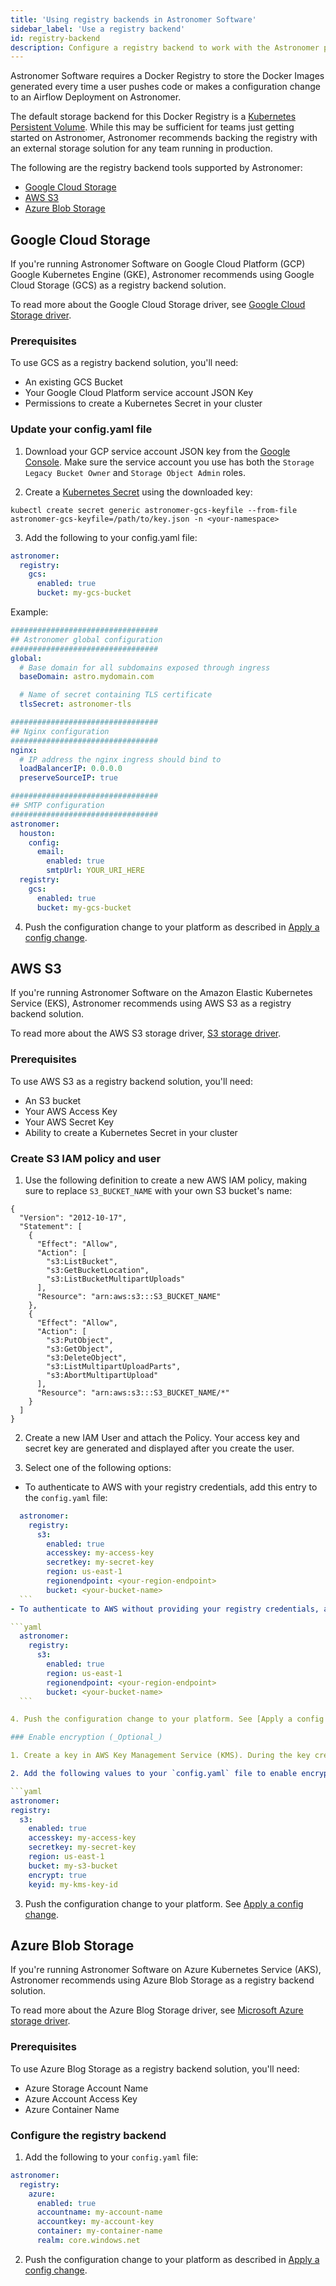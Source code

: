 ```yaml
---
title: 'Using registry backends in Astronomer Software'
sidebar_label: 'Use a registry backend'
id: registry-backend
description: Configure a registry backend to work with the Astronomer platform.
---
```


Astronomer Software requires a Docker Registry to store the Docker Images generated every time a user pushes code or makes a configuration change to an Airflow Deployment on Astronomer.

The default storage backend for this Docker Registry is a [Kubernetes Persistent Volume](https://kubernetes.io/docs/concepts/storage/persistent-volumes/). While this may be sufficient for teams just getting started on Astronomer, Astronomer recommends backing the registry with an external storage solution for any team running in production.

The following are the registry backend tools supported by Astronomer:

- [Google Cloud Storage](https://cloud.google.com/storage/)
- [AWS S3](https://aws.amazon.com/s3/)
- [Azure Blob Storage](https://azure.microsoft.com/en-us/services/storage/blobs/)

## Google Cloud Storage

If you're running Astronomer Software on Google Cloud Platform (GCP) Google Kubernetes Engine (GKE), Astronomer recommends using Google Cloud Storage (GCS) as a registry backend solution.

To read more about the Google Cloud Storage driver, see [Google Cloud Storage driver](https://github.com/docker/docker.github.io/blob/master/registry/storage-drivers/gcs.md).

### Prerequisites

To use GCS as a registry backend solution, you'll need:

- An existing GCS Bucket
- Your Google Cloud Platform service account JSON Key
- Permissions to create a Kubernetes Secret in your cluster

### Update your config.yaml file

1. Download your GCP service account JSON key from the [Google Console](https://console.cloud.google.com/apis/credentials/serviceaccountkey). Make sure the service account you use has both the `Storage Legacy Bucket Owner` and `Storage Object Admin` roles.

2. Create a [Kubernetes Secret](https://kubernetes.io/docs/concepts/configuration/secret/) using the downloaded key:

```
kubectl create secret generic astronomer-gcs-keyfile --from-file astronomer-gcs-keyfile=/path/to/key.json -n <your-namespace>
```

3. Add the following to your config.yaml file:

```yaml
astronomer:
  registry:
    gcs:
      enabled: true
      bucket: my-gcs-bucket
```

Example:

```yaml
#################################
## Astronomer global configuration
#################################
global:
  # Base domain for all subdomains exposed through ingress
  baseDomain: astro.mydomain.com

  # Name of secret containing TLS certificate
  tlsSecret: astronomer-tls

#################################
## Nginx configuration
#################################
nginx:
  # IP address the nginx ingress should bind to
  loadBalancerIP: 0.0.0.0
  preserveSourceIP: true

#################################
## SMTP configuration
#################################  
astronomer:
  houston:
    config:
      email:
        enabled: true
        smtpUrl: YOUR_URI_HERE
  registry:
    gcs:
      enabled: true
      bucket: my-gcs-bucket
```

4. Push the configuration change to your platform as described in [Apply a config change](apply-platform-config.md).

## AWS S3

If you're running Astronomer Software on the Amazon Elastic Kubernetes Service (EKS), Astronomer recommends using AWS S3 as a registry backend solution.

To read more about the AWS S3 storage driver, [S3 storage driver](https://github.com/docker/docker.github.io/blob/master/registry/storage-drivers/s3.md).

### Prerequisites

To use AWS S3 as a registry backend solution, you'll need:

- An S3 bucket
- Your AWS Access Key
- Your AWS Secret Key
- Ability to create a Kubernetes Secret in your cluster

### Create S3 IAM policy and user

1. Use the following definition to create a new AWS IAM policy, making sure to replace `S3_BUCKET_NAME` with your own S3 bucket's name:

```
{
  "Version": "2012-10-17",
  "Statement": [
    {
      "Effect": "Allow",
      "Action": [
        "s3:ListBucket",
        "s3:GetBucketLocation",
        "s3:ListBucketMultipartUploads"
      ],
      "Resource": "arn:aws:s3:::S3_BUCKET_NAME"
    },
    {
      "Effect": "Allow",
      "Action": [
        "s3:PutObject",
        "s3:GetObject",
        "s3:DeleteObject",
        "s3:ListMultipartUploadParts",
        "s3:AbortMultipartUpload"
      ],
      "Resource": "arn:aws:s3:::S3_BUCKET_NAME/*"
    }
  ]
}
```

2. Create a new IAM User and attach the Policy. Your access key and secret key are generated and displayed after you create the user.

3. Select one of the following options:

  - To authenticate to AWS with your registry credentials, add this entry to the `config.yaml` file:

  ```yaml
    astronomer:
      registry:
        s3:
          enabled: true
          accesskey: my-access-key
          secretkey: my-secret-key
          region: us-east-1
          regionendpoint: <your-region-endpoint>
          bucket: <your-bucket-name>
    ```
  - To authenticate to AWS without providing your registry credentials, add this entry to the `config.yaml` file:

  ```yaml
    astronomer:
      registry:
        s3:
          enabled: true
          region: us-east-1
          regionendpoint: <your-region-endpoint>
          bucket: <your-bucket-name>
    ```

4. Push the configuration change to your platform. See [Apply a config change](apply-platform-config.md).

### Enable encryption (_Optional_)

1. Create a key in AWS Key Management Service (KMS). During the key creation process you'll be asked to add "key users". Add the user created above as a "key user".

2. Add the following values to your `config.yaml` file to enable encryption:

```yaml
astronomer:
  registry:
    s3:
      enabled: true
      accesskey: my-access-key
      secretkey: my-secret-key
      region: us-east-1
      bucket: my-s3-bucket
      encrypt: true
      keyid: my-kms-key-id
```

3. Push the configuration change to your platform. See [Apply a config change](apply-platform-config.md).

## Azure Blob Storage

If you're running Astronomer Software on Azure Kubernetes Service (AKS), Astronomer recommends using Azure Blob Storage as a registry backend solution.

To read more about the Azure Blog Storage driver, see [Microsoft Azure storage driver](https://github.com/docker/docker.github.io/blob/master/registry/storage-drivers/azure.md).


### Prerequisites

To use Azure Blog Storage as a registry backend solution, you'll need:

- Azure Storage Account Name
- Azure Account Access Key
- Azure Container Name

### Configure the registry backend

1. Add the following to your `config.yaml` file:

```yaml
astronomer:
  registry:
    azure:
      enabled: true
      accountname: my-account-name
      accountkey: my-account-key
      container: my-container-name
      realm: core.windows.net
```

2. Push the configuration change to your platform as described in [Apply a config change](apply-platform-config.md).
